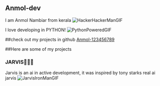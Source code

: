 ## Anmol-dev 

I am Anmol Nambiar from kerala
![HackerHackerManGIF](https://user-images.githubusercontent.com/83905331/155690238-3d5ab011-6df1-4132-87d1-687dcde1e73d.gif)



I love developing in PYTHON!
![PythonPoweredGIF](https://user-images.githubusercontent.com/83905331/155690960-e47d4af4-2e3a-4b25-8b19-6bdf80a67476.gif)


##check out my projects in github
[Anmol-123456789](https://github.com/anmol-123456789)


##Here are some of my projects

### JARVIS🤖🤖🤖
Jarvis is an ai in active development, it was inspired by tony starks real ai jarvis
![JarvisIronManGIF](https://user-images.githubusercontent.com/83905331/155690410-334d72d7-0d6f-4c67-b016-1e8382abee47.gif)


<script src="https://gist.github.com/anmol-123456789/c5db168b8847e2ceb46e9cb4aa4cf710.js"></script>



